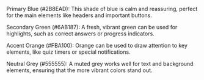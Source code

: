 

Primary Blue (#2B8EAD): This shade of blue is calm and reassuring, perfect for the main elements like headers and important buttons.

Secondary Green (#6AB187): A fresh, vibrant green can be used for highlights, such as correct answers or progress indicators.

Accent Orange (#FBA100): Orange can be used to draw attention to key elements, like quiz timers or special notifications.

Neutral Grey (#555555): A muted grey works well for text and background elements, ensuring that the more vibrant colors stand out.
